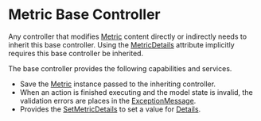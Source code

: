 # Metric Base Controller
Any controller that modifies [Metric](./Metric.md) content directly or indirectly needs to inherit this base controller.
Using the [MetricDetails](./MetricDetails.md) attribute implicitly requires this base controller be inherited.

The base controller provides the following capabilities and services.
- Save the [Metric](./Metric.md) instance passed to the inheriting controller.
- When an action is finished executing and the model state is invalid, the validation errors are places in the [ExceptionMessage](./MagenicMetrics.md#magenicmetricsmetricexceptionmessage).
- Provides the [SetMetricDetails](./MagenicMetrics.md#magenicmetricsmetricsbasecontrollersetmetricdetails) to set a value for [Details](./MagenicMetrics.md#magenicmetricsmetricdetails).
 